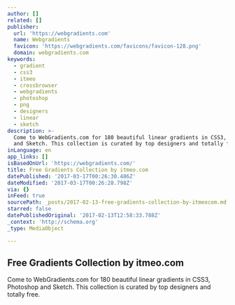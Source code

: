 ```yaml
---
author: []
related: []
publisher:
  url: 'https://webgradients.com'
  name: Webgradients
  favicon: 'https://webgradients.com/favicons/favicon-128.png'
  domain: webgradients.com
keywords:
  - gradient
  - css3
  - itmeo
  - crossbrowser
  - webgradients
  - photoshop
  - png
  - designers
  - linear
  - sketch
description: >-
  Come to WebGradients.com for 180 beautiful linear gradients in CSS3, Photoshop
  and Sketch. This collection is curated by top designers and totally free.
inLanguage: en
app_links: []
isBasedOnUrl: 'https://webgradients.com/'
title: Free Gradients Collection by itmeo.com
datePublished: '2017-03-17T00:26:30.486Z'
dateModified: '2017-03-17T00:26:28.798Z'
via: {}
inFeed: true
sourcePath: _posts/2017-02-13-free-gradients-collection-by-itmeocom.md
starred: false
datePublishedOriginal: '2017-02-13T12:58:33.788Z'
_context: 'http://schema.org'
_type: MediaObject

---
```

<article style=""><h1>Free Gradients Collection by itmeo.com</h1><p>Come to WebGradients.com for 180 beautiful linear gradients in CSS3, Photoshop and Sketch. This collection is curated by top designers and totally free.</p></article>